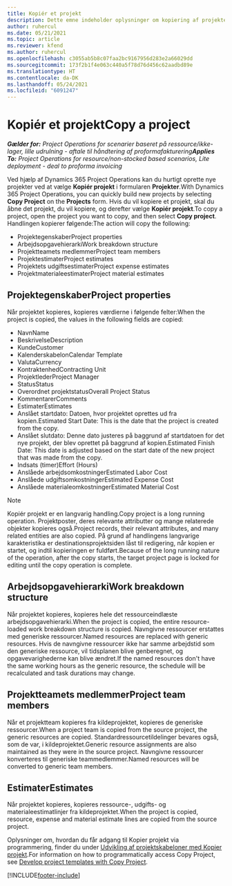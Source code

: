 ```yaml
---
title: Kopiér et projekt
description: Dette emne indeholder oplysninger om kopiering af projekter i Dynamics 365 Project Operations.
author: ruhercul
ms.date: 05/21/2021
ms.topic: article
ms.reviewer: kfend
ms.author: ruhercul
ms.openlocfilehash: c3055ab5b8c07faa2bc9167956d283e2a66029dd
ms.sourcegitcommit: 173f2b1f4e063c440a5f78d76d456c62aadbd89e
ms.translationtype: HT
ms.contentlocale: da-DK
ms.lasthandoff: 05/24/2021
ms.locfileid: "6091247"
---
```

# <a name="copy-a-project"></a><span data-ttu-id="9e27a-103">Kopiér et projekt</span><span class="sxs-lookup"><span data-stu-id="9e27a-103">Copy a project</span></span>

<span data-ttu-id="9e27a-104">_**Gælder for:** Project Operations for scenarier baseret på ressource/ikke-lager, lille udrulning - aftale til håndtering af proformafakturering_</span><span class="sxs-lookup"><span data-stu-id="9e27a-104">_**Applies To:** Project Operations for resource/non-stocked based scenarios, Lite deployment - deal to proforma invoicing_</span></span>

<span data-ttu-id="9e27a-105">Ved hjælp af Dynamics 365 Project Operations kan du hurtigt oprette nye projekter ved at vælge **Kopiér projekt** i formularen **Projekter**.</span><span class="sxs-lookup"><span data-stu-id="9e27a-105">With Dynamics 365 Project Operations, you can quickly build new projects by selecting **Copy Project** on the **Projects** form.</span></span> <span data-ttu-id="9e27a-106">Hvis du vil kopiere et projekt, skal du åbne det projekt, du vil kopiere, og derefter vælge **Kopiér projekt**.</span><span class="sxs-lookup"><span data-stu-id="9e27a-106">To copy a project, open the project you want to copy, and then select **Copy project**.</span></span> <span data-ttu-id="9e27a-107">Handlingen kopierer følgende:</span><span class="sxs-lookup"><span data-stu-id="9e27a-107">The action will copy the following:</span></span>

- <span data-ttu-id="9e27a-108">Projektegenskaber</span><span class="sxs-lookup"><span data-stu-id="9e27a-108">Project properties</span></span> 
- <span data-ttu-id="9e27a-109">Arbejdsopgavehierarki</span><span class="sxs-lookup"><span data-stu-id="9e27a-109">Work breakdown structure</span></span>
- <span data-ttu-id="9e27a-110">Projektteamets medlemmer</span><span class="sxs-lookup"><span data-stu-id="9e27a-110">Project team members</span></span>
- <span data-ttu-id="9e27a-111">Projektestimater</span><span class="sxs-lookup"><span data-stu-id="9e27a-111">Project estimates</span></span>
- <span data-ttu-id="9e27a-112">Projektets udgiftsestimater</span><span class="sxs-lookup"><span data-stu-id="9e27a-112">Project expense estimates</span></span>
- <span data-ttu-id="9e27a-113">Projektmaterialeestimater</span><span class="sxs-lookup"><span data-stu-id="9e27a-113">Project material estimates</span></span>

## <a name="project-properties"></a><span data-ttu-id="9e27a-114">Projektegenskaber</span><span class="sxs-lookup"><span data-stu-id="9e27a-114">Project properties</span></span>

<span data-ttu-id="9e27a-115">Når projektet kopieres, kopieres værdierne i følgende felter:</span><span class="sxs-lookup"><span data-stu-id="9e27a-115">When the project is copied, the values in the following fields are copied:</span></span>

- <span data-ttu-id="9e27a-116">Navn</span><span class="sxs-lookup"><span data-stu-id="9e27a-116">Name</span></span>
- <span data-ttu-id="9e27a-117">Beskrivelse</span><span class="sxs-lookup"><span data-stu-id="9e27a-117">Description</span></span>
- <span data-ttu-id="9e27a-118">Kunde</span><span class="sxs-lookup"><span data-stu-id="9e27a-118">Customer</span></span>
- <span data-ttu-id="9e27a-119">Kalenderskabelon</span><span class="sxs-lookup"><span data-stu-id="9e27a-119">Calendar Template</span></span>
- <span data-ttu-id="9e27a-120">Valuta</span><span class="sxs-lookup"><span data-stu-id="9e27a-120">Currency</span></span>
- <span data-ttu-id="9e27a-121">Kontraktenhed</span><span class="sxs-lookup"><span data-stu-id="9e27a-121">Contracting Unit</span></span>
- <span data-ttu-id="9e27a-122">Projektleder</span><span class="sxs-lookup"><span data-stu-id="9e27a-122">Project Manager</span></span>
- <span data-ttu-id="9e27a-123">Status</span><span class="sxs-lookup"><span data-stu-id="9e27a-123">Status</span></span>
- <span data-ttu-id="9e27a-124">Overordnet projektstatus</span><span class="sxs-lookup"><span data-stu-id="9e27a-124">Overall Project Status</span></span>
- <span data-ttu-id="9e27a-125">Kommentarer</span><span class="sxs-lookup"><span data-stu-id="9e27a-125">Comments</span></span>
- <span data-ttu-id="9e27a-126">Estimater</span><span class="sxs-lookup"><span data-stu-id="9e27a-126">Estimates</span></span>
- <span data-ttu-id="9e27a-127">Anslået startdato: Datoen, hvor projektet oprettes ud fra kopien.</span><span class="sxs-lookup"><span data-stu-id="9e27a-127">Estimated Start Date: This is the date that the project is created from the copy.</span></span>
- <span data-ttu-id="9e27a-128">Anslået slutdato: Denne dato justeres på baggrund af startdatoen for det nye projekt, der blev oprettet på baggrund af kopien.</span><span class="sxs-lookup"><span data-stu-id="9e27a-128">Estimated Finish Date: This date is adjusted based on the start date of the new project that was made from the copy.</span></span>
- <span data-ttu-id="9e27a-129">Indsats (timer)</span><span class="sxs-lookup"><span data-stu-id="9e27a-129">Effort (Hours)</span></span>
- <span data-ttu-id="9e27a-130">Anslåede arbejdsomkostninger</span><span class="sxs-lookup"><span data-stu-id="9e27a-130">Estimated Labor Cost</span></span>
- <span data-ttu-id="9e27a-131">Anslåede udgiftsomkostninger</span><span class="sxs-lookup"><span data-stu-id="9e27a-131">Estimated Expense Cost</span></span>
- <span data-ttu-id="9e27a-132">Anslåede materialeomkostninger</span><span class="sxs-lookup"><span data-stu-id="9e27a-132">Estimated Material Cost</span></span>

> [!NOTE]
> <span data-ttu-id="9e27a-133">Kopiér projekt er en langvarig handling.</span><span class="sxs-lookup"><span data-stu-id="9e27a-133">Copy project is a long running operation.</span></span> <span data-ttu-id="9e27a-134">Projektposter, deres relevante attributter og mange relaterede objekter kopieres også.</span><span class="sxs-lookup"><span data-stu-id="9e27a-134">Project records, their relevant attributes, and many related entities are also copied.</span></span> <span data-ttu-id="9e27a-135">På grund af handlingens langvarige karakteristika er destinationsprojektsiden låst til redigering, når kopien er startet, og indtil kopieringen er fuldført.</span><span class="sxs-lookup"><span data-stu-id="9e27a-135">Because of the long running nature of the operation, after the copy starts, the target project page is locked for editing until the copy operation is complete.</span></span>

## <a name="work-breakdown-structure"></a><span data-ttu-id="9e27a-136">Arbejdsopgavehierarki</span><span class="sxs-lookup"><span data-stu-id="9e27a-136">Work breakdown structure</span></span>

<span data-ttu-id="9e27a-137">Når projektet kopieres, kopieres hele det ressourceindlæste arbejdsopgavehierarki.</span><span class="sxs-lookup"><span data-stu-id="9e27a-137">When the project is copied, the entire resource-loaded work breakdown structure is copied.</span></span> <span data-ttu-id="9e27a-138">Navngivne ressourcer erstattes med generiske ressourcer.</span><span class="sxs-lookup"><span data-stu-id="9e27a-138">Named resources are replaced with generic resources.</span></span> <span data-ttu-id="9e27a-139">Hvis de navngivne ressourcer ikke har samme arbejdstid som den generiske ressource, vil tidsplanen blive genberegnet, og opgavevarighederne kan blive ændret.</span><span class="sxs-lookup"><span data-stu-id="9e27a-139">If the named resources don't have the same working hours as the generic resource, the schedule will be recalculated and task durations may change.</span></span>

## <a name="project-team-members"></a><span data-ttu-id="9e27a-140">Projektteamets medlemmer</span><span class="sxs-lookup"><span data-stu-id="9e27a-140">Project team members</span></span>

<span data-ttu-id="9e27a-141">Når et projektteam kopieres fra kildeprojektet, kopieres de generiske ressourcer.</span><span class="sxs-lookup"><span data-stu-id="9e27a-141">When a project team is copied from the source project, the generic resources are copied.</span></span> <span data-ttu-id="9e27a-142">Standardressourcetildelinger bevares også, som de var, i kildeprojektet.</span><span class="sxs-lookup"><span data-stu-id="9e27a-142">Generic resource assignments are also maintained as they were in the source project.</span></span> <span data-ttu-id="9e27a-143">Navngivne ressourcer konverteres til generiske teammedlemmer.</span><span class="sxs-lookup"><span data-stu-id="9e27a-143">Named resources will be converted to generic team members.</span></span>

## <a name="estimates"></a><span data-ttu-id="9e27a-144">Estimater</span><span class="sxs-lookup"><span data-stu-id="9e27a-144">Estimates</span></span>

<span data-ttu-id="9e27a-145">Når projektet kopieres, kopieres ressource-, udgifts- og materialeestimatlinjer fra kildeprojektet.</span><span class="sxs-lookup"><span data-stu-id="9e27a-145">When the project is copied, resource, expense and material estimate lines are copied from the source project.</span></span> 

<span data-ttu-id="9e27a-146">Oplysninger om, hvordan du får adgang til Kopier projekt via programmering, finder du under [Udvikling af projektskabeloner med Kopier projekt](dev-copy-project.md).</span><span class="sxs-lookup"><span data-stu-id="9e27a-146">For information on how to programmatically access Copy Project, see [Develop project templates with Copy Project](dev-copy-project.md).</span></span>


[!INCLUDE[footer-include](../includes/footer-banner.md)]
